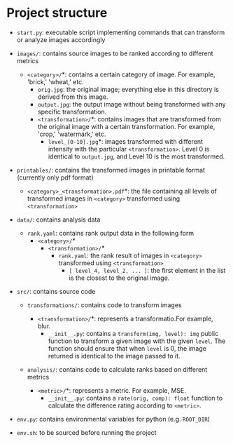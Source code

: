 # Project structure

-   `start.py`: executable script implementing commands that can transform or
	analyze images accordingly

-   `images/`: contains source images to be ranked according to different
	metrics

	-   `<category>/`\*: contains a certain category of image. For example,
		'brick,' 'wheat,' etc.
		-   `orig.jpg`: the original image; everything else in this directory is
			derived from this image.
		-   `output.jpg`: the output image without being transformed with any
			specific transformation.
		-   `<transformation>/`\*: contains images that are transformed from the
			original image with a certain transformation. For example, 'crop,'
			'watermark,' etc.
			-   `level_[0-10].jpg`\*: images transformed with different
				intensity with the particular `<transformation>`. Level 0 is
				identical to `output.jpg`, and Level 10 is the most transformed.

-   `printables/`: contains the transformed images in printable format
	(currently only pdf format)
	-   `<category>_<transformation>.pdf`\*: the file containing all levels of
		transformed images in `<category>` transformed using `<transformation>`

-   `data/`: contains analysis data
	-   `rank.yaml`: contains rank output data in the following form
		- `<category>/`\*
			- `<transformation>/`\*
				- `rank.yaml`: the rank result of images in `<category>`
				  transformed using `<transformation>`
					- `[ level_4, level_2, ... ]`: the first element in the list
					  is the closest to the original image.

-   `src/`: contains source code

	-   `transformations/`: contains code to transform images
		-   `<transformation>/`\*: represents a transformatio.For example, blur.
			-   `__init__.py`: contains a `transform(img, level): img` public
				function to transform a given image with the given `level`. The
				function should ensure that when `level` is 0, the image
				returned is identical to the image passed to it.

	-   `analysis/`: contains code to calculate ranks based on different metrics

		-   `<metric>/`\*: represents a metric. For example, MSE.
			-   `__init__.py`: contains a `rate(orig, comp): float` function to
				calculate the difference rating according to `<metric>`.

-   `env.py`: contains environmental variables for python (e.g.  `ROOT_DIR`)

-   `env.sh`: to be sourced before running the project
